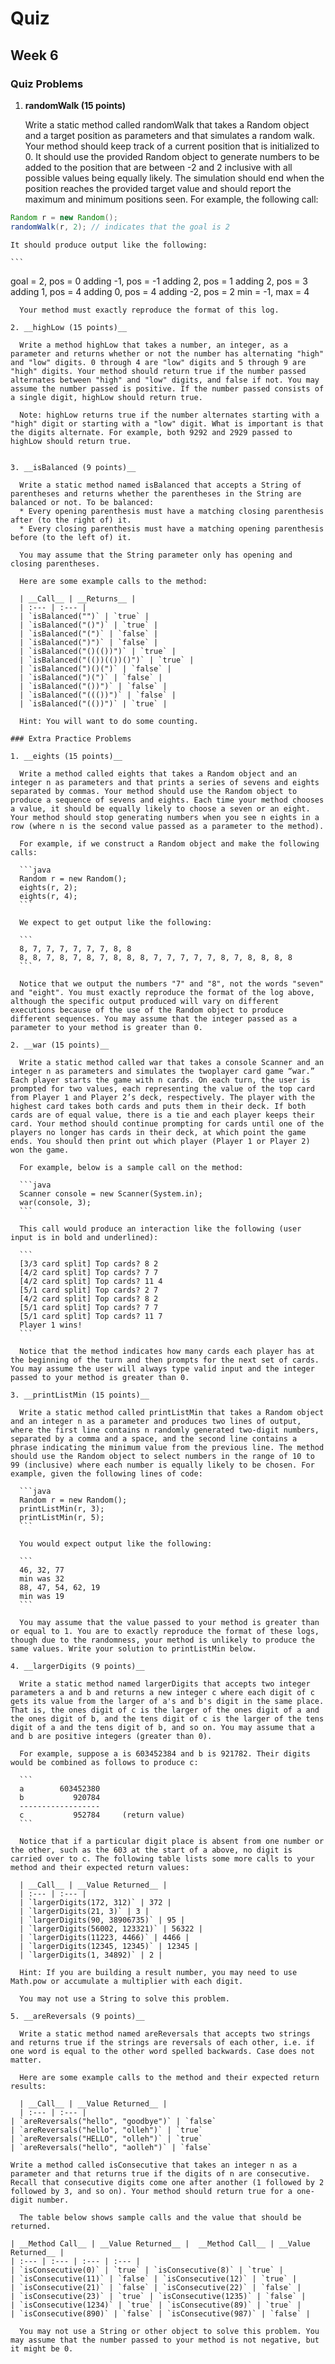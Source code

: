 # Quiz
## Week 6

### Quiz Problems
1. __randomWalk (15 points)__

	Write a static method called randomWalk that takes a Random object and a target position as parameters and that simulates a random walk. Your method should keep track of a current position that is initialized to 0. It should use the provided Random object to generate numbers to be added to the position that are between -2 and 2 inclusive with all possible values being equally likely. The simulation should end when the position reaches the provided target value and should report the maximum and minimum positions seen. For example, the following call:

  ```java
  Random r = new Random();
  randomWalk(r, 2); // indicates that the goal is 2
  ```

	It should produce output like the following:

	```
  goal = 2, pos = 0
  adding -1, pos = -1
  adding 2, pos = 1
  adding 2, pos = 3
  adding 1, pos = 4
  adding 0, pos = 4
  adding -2, pos = 2
  min = -1, max = 4
  ```
	Your method must exactly reproduce the format of this log.

2. __highLow (15 points)__

	Write a method highLow that takes a number, an integer, as a parameter and returns whether or not the number has alternating "high" and "low" digits. 0 through 4 are "low" digits and 5 through 9 are "high" digits. Your method should return true if the number passed alternates between "high" and "low" digits, and false if not. You may assume the number passed is positive. If the number passed consists of a single digit, highLow should return true.

	Note: highLow returns true if the number alternates starting with a "high" digit or starting with a "low" digit. What is important is that the digits alternate. For example, both 9292 and 2929 passed to highLow should return true.


3. __isBalanced (9 points)__

	Write a static method named isBalanced that accepts a String of parentheses and returns whether the parentheses in the String are balanced or not. To be balanced:
	* Every opening parenthesis must have a matching closing parenthesis after (to the right of) it.
	* Every closing parenthesis must have a matching opening parenthesis before (to the left of) it.

	You may assume that the String parameter only has opening and closing parentheses.

	Here are some example calls to the method:

	| __Call__ | __Returns__ |
	| :--- | :--- |
	| `isBalanced("")` | `true` |
	| `isBalanced("()")` | `true` |
	| `isBalanced("(")` | `false` |
	| `isBalanced(")")` | `false` |
	| `isBalanced("()(())")` | `true` |
	| `isBalanced("(())(())()")` | `true` |
	| `isBalanced(")()(")` | `false` |
	| `isBalanced(")(")` | `false` |
	| `isBalanced("())")` | `false` |
	| `isBalanced("((())")` | `false` |
	| `isBalanced("(())")` | `true` |
	
	Hint: You will want to do some counting.

### Extra Practice Problems

1. __eights (15 points)__
	
	Write a method called eights that takes a Random object and an integer n as parameters and that prints a series of sevens and eights separated by commas. Your method should use the Random object to produce a sequence of sevens and eights. Each time your method chooses a value, it should be equally likely to choose a seven or an eight. Your method should stop generating numbers when you see n eights in a row (where n is the second value passed as a parameter to the method).

	For example, if we construct a Random object and make the following calls:

	```java
	Random r = new Random();
	eights(r, 2);
	eights(r, 4);
	```

	We expect to get output like the following:

	```
	8, 7, 7, 7, 7, 7, 7, 8, 8
	8, 8, 7, 8, 7, 8, 7, 8, 8, 8, 7, 7, 7, 7, 7, 8, 7, 8, 8, 8, 8
	```

	Notice that we output the numbers "7" and "8", not the words "seven" and "eight". You must exactly reproduce the format of the log above, although the specific output produced will vary on different executions because of the use of the Random object to produce different sequences. You may assume that the integer passed as a parameter to your method is greater than 0.

2. __war (15 points)__

	Write a static method called war that takes a console Scanner and an integer n as parameters and simulates the twoplayer card game “war.” Each player starts the game with n cards. On each turn, the user is prompted for two values, each representing the value of the top card from Player 1 and Player 2’s deck, respectively. The player with the highest card takes both cards and puts them in their deck. If both cards are of equal value, there is a tie and each player keeps their card. Your method should continue prompting for cards until one of the players no longer has cards in their deck, at which point the game ends. You should then print out which player (Player 1 or Player 2) won the game.

	For example, below is a sample call on the method:

	```java
	Scanner console = new Scanner(System.in);
	war(console, 3);
	```

	This call would produce an interaction like the following (user input is in bold and underlined):

	```
	[3/3 card split] Top cards? 8 2
	[4/2 card split] Top cards? 7 7
	[4/2 card split] Top cards? 11 4
	[5/1 card split] Top cards? 2 7
	[4/2 card split] Top cards? 8 2
	[5/1 card split] Top cards? 7 7
	[5/1 card split] Top cards? 11 7
	Player 1 wins!
	```

	Notice that the method indicates how many cards each player has at the beginning of the turn and then prompts for the next set of cards. You may assume the user will always type valid input and the integer passed to your method is greater than 0.

3. __printListMin (15 points)__

	Write a static method called printListMin that takes a Random object and an integer n as a parameter and produces two lines of output, where the first line contains n randomly generated two-digit numbers, separated by a comma and a space, and the second line contains a phrase indicating the minimum value from the previous line. The method should use the Random object to select numbers in the range of 10 to 99 (inclusive) where each number is equally likely to be chosen. For example, given the following lines of code:

	```java
	Random r = new Random();
	printListMin(r, 3);
	printListMin(r, 5);
	```

	You would expect output like the following:

	```
	46, 32, 77
	min was 32
	88, 47, 54, 62, 19
	min was 19
	```

	You may assume that the value passed to your method is greater than or equal to 1. You are to exactly reproduce the format of these logs, though due to the randomness, your method is unlikely to produce the same values. Write your solution to printListMin below.

4. __largerDigits (9 points)__

	Write a static method named largerDigits that accepts two integer parameters a and b and returns a new integer c where each digit of c gets its value from the larger of a's and b's digit in the same place. That is, the ones digit of c is the larger of the ones digit of a and the ones digit of b, and the tens digit of c is the larger of the tens digit of a and the tens digit of b, and so on. You may assume that a and b are positive integers (greater than 0).

	For example, suppose a is 603452384 and b is 921782. Their digits would be combined as follows to produce c:

	```
	a        603452380
	b           920784
	------------------
	c           952784     (return value)
	```

	Notice that if a particular digit place is absent from one number or the other, such as the 603 at the start of a above, no digit is carried over to c. The following table lists some more calls to your method and their expected return values:

	| __Call__ | __Value Returned__ |
	| :--- | :--- |
	| `largerDigits(172, 312)` | 372 |
	| `largerDigits(21, 3)` | 3 |
	| `largerDigits(90, 38906735)` | 95 |
	| `largerDigits(56002, 123321)` | 56322 |
	| `largerDigits(11223, 4466)` | 4466 |
	| `largerDigits(12345, 12345)` | 12345 |
	| `largerDigits(1, 34892)` | 2 |

	Hint: If you are building a result number, you may need to use Math.pow or accumulate a multiplier with each digit.

	You may not use a String to solve this problem.

5. __areReversals (9 points)__

	Write a static method named areReversals that accepts two strings and returns true if the strings are reversals of each other, i.e. if one word is equal to the other word spelled backwards. Case does not matter.

	Here are some example calls to the method and their expected return results:

	| __Call__ | __Value Returned__ |
	| :--- | :--- |
  | `areReversals("hello", "goodbye")` | `false`
  | `areReversals("hello", "olleh")` | `true`
  | `areReversals("HELLO", "olleh")` | `true`
  | `areReversals("hello", "aolleh")` | `false`

  Write a method called isConsecutive that takes an integer n as a parameter and that returns true if the digits of n are consecutive. Recall that consecutive digits come one after another (1 followed by 2 followed by 3, and so on). Your method should return true for a one-digit number.

	The table below shows sample calls and the value that should be returned.

  | __Method Call__ | __Value Returned__ |  __Method Call__ | __Value Returned__ |
  | :--- | :--- | :--- | :--- |
  | `isConsecutive(0)` | `true` | `isConsecutive(8)` | `true` |
  | `isConsecutive(11)` | `false` | `isConsecutive(12)` | `true` |
  | `isConsecutive(21)` | `false` | `isConsecutive(22)` | `false` |
  | `isConsecutive(23)` | `true` | `isConsecutive(1235)` | `false` |
  | `isConsecutive(1234)` | `true` | `isConsecutive(89)` | `true` |
  | `isConsecutive(890)` | `false` | `isConsecutive(987)` | `false` |

	You may not use a String or other object to solve this problem. You may assume that the number passed to your method is not negative, but it might be 0.

